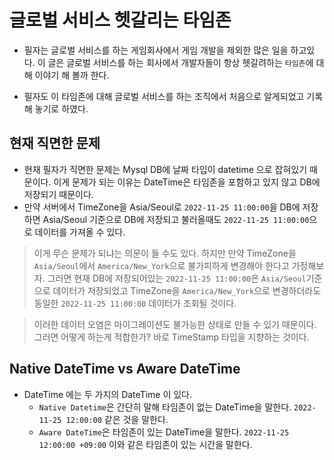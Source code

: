 # 글로벌 서비스 헷갈리는 타임존


 - 필자는 글로벌 서비스를 하는 게임회사에서 게임 개발을 제외한 많은 일을 하고있다. 이 글은 글로벌 서비스를 하는 회사에서 개발자들이 항상 헷갈려하는 `타임존`에 대해 이야기 해 볼까 한다.

- 필자도 이 타임존에 대해 글로벌 서비스를 하는 조직에서 처음으로 알게되었고 기록해 놓기로 하였다.


## 현재 직면한 문제

- 현재 필자가 직면한 문제는 Mysql DB에 날짜 타입이 datetime 으로 잡혀있기 때문이다. 이게 문제가 되는 이유는 DateTime은 타임존을 포함하고 있지 않고 DB에 저장되기 때문이다.
- 만약 서버에서 TimeZone을 Asia/Seoul로 `2022-11-25 11:00:00`을 DB에 저장하면 Asia/Seoul 기준으로 DB에 저장되고 불러올때도 `2022-11-25 11:00:00`으로 데이터를 가져올 수 있다.

> 이게 무슨 문제가 되냐는 의문이 들 수도 있다. 하지만 만약 TimeZone을 `Asia/Seoul`에서 `America/New_York`으로 불가피하게 변경해야 한다고 가정해보자. 그러면 현재 DB에 저장되어있는 `2022-11-25 11:00:00`은 `Asia/Seoul`기준으로 데이터가 저장되었고 TimeZone을 `America/New_York`으로 변경하더라도 동일한 `2022-11-25 11:00:00` 데이터가 조회될 것이다. 

> 이러한 데이터 오염은 마이그레이션도 불가능한 상태로 만들 수 있기 때문이다.  그러면 어떻게 하는게 적합한가? 바로 TimeStamp 타입을 지향하는 것이다.

## Native DateTime vs Aware DateTime

- DateTime 에는 두 가지의 DateTime 이 있다. 
  - `Native Datetime`은 간단히 말해 타임존이 없는 DateTime을 말한다. `2022-11-25 12:00:00` 같은 것을 말한다. 
  - `Aware DateTime`은 타임존이 있는 DateTime을 말한다. `2022-11-25 12:00:00 +09:00` 이와 같은 타임존이 있는 시간을 말한다.

